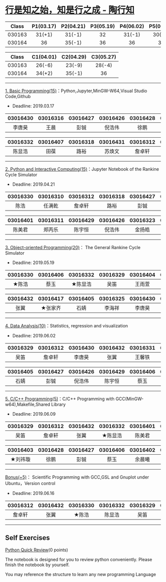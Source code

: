 # [行是知之始，知是行之成 - 陶行知](http://yuedu.163.com/source/2963f558d8cc47dda31faa19c4e776e9_4)

|  Class  | P1(03.17) | P2(04.21) | P3(05.19) | P4(06.02) | P5(06.09) | 
|:-------:|:---------:|:---------:|:---------:|:---------:|:---------:|
| 030163  |  31(+1)   | 31(-1)    |     32    |   31(-1)  |   30(-2)  |   
| 030164  |  36       | 35(-1)    |     36    |    36     |   36  |  

|  Class  | C1(04.01) | C2(04.29) | C3(05.27) | 
|:-------:|:---------:|:---------:|:---------:|
| 030163  |  26(-6)   |  23(-9)   |  28(-4)   | 
| 030164  |  34(+2)   |  35(-1)   |  36       |

---

[1. Basic Programming(15)](./P1)：Python,Jupyter,MinGW-W64,Visual Studio Code,Github

* Deadline: 2019.03.17

|03016430 | 03016316 | 03016427 | 03016426 | 03016428 | 03016404 |03016331 |03016401 | 03016429 |
|:-------:|:--------:|:--------:|:--------:|:--------:|:--------:|:--------:|:------:|:--------:|
| 李唐昊  |  王晨     |    彭铖  | 倪浩伟    | 徐鹏     |  王雨萱   | 王馨铁   |  陈美君 | 陈宇恒    |  


| 03016332 | 03016407 | 03016318 |03016431  | 03016312 | 03016319 | 03016405 | 03016406 |03016403 |
|:--------:|:--------:|:--------:|:--------:|:--------:|:--------:|:--------:|:--------:|:--------:|
| 陈显浩    |   田葆   | 路裕     |  苏焕文   |  詹卓轩  |  王达之   |   石婧   |  蔡玉     | ★刘祎璇 |

---

[2. Python and Interactive Computing(15)](./P2)：Jupyter Notebook of the Rankine Cycle Simulator 

* Deadline: 2019.04.21

| 03016330 |03016310  | 03016312  | 03016318  | 03016427 | 03016332 |  03016432 | 03016329 | 03016331 |
|:--------:|:--------:|:---------:|:---------:|:--------:|:--------:|:---------:|:--------:|:--------:|
|  陈浩    |  任满乾   |  詹卓轩    |  路裕     |    彭铖  | ★陈显浩    |   张翼     | 吴笛     | 王馨铁   |

|03016401 | 03016311 | 03016429 |03016426   | 03016323|   03016403  |  03016327  |03016404 | 03016420 |
|:-------:|:--------:|:--------:|:--------:|:--------:|:-----------:|:----------:|:--------:|:--------:|
|  陈美君  | 郑丙乐   | 陈宇恒   |  倪浩伟   |  金扬皓   | **★刘祎璇** |   张崇辉   | 王雨萱   |  汤政    |

---

[3. Object-oriented Programming(20)](./P3)： The General Rankine Cycle Simulator

* Deadline: 2019.05.19

| 03016330 | 03016406 | 03016332  | 03016329 |03016404 | 03016411 | 03016331|03016310  | 03016407 |
|:--------:|:--------:|:--------:|:--------:|:--------:|:--------:|:--------:|:--------:|:--------:|
|  ★陈浩  |  蔡玉     |★陈显浩   | 吴笛     | 王雨萱   |  王利国   | 王馨铁   | 任满乾   | ★田葆   |

| 03016432 | 03016417 |03016405 | 03016325 | 03016430 | 03016312 |  03016403  |03016420 |03016423 |
|:--------:|:--------:|:-------:|:--------:|:--------:|:--------:|:----------:|:--------:|:--------:|
|  张翼    |  ★张家齐 |  石婧   | 李海祥   |  李唐昊    | 詹卓轩    | ★刘祎璇  | 汤政    |  金扬皓 |

---

[4. Data Analysis(10)](./P4)：Statistics, regression and visualization

* Deadline: 2019.06.02

| 03016329 | 03016312 | 03016430 | 03016432 | 03016331 | 03016310 | 03016332 | 03016301 | 03016411 |  
|:--------:|:--------:|:--------:|:--------:|:--------:|:--------:|:--------:|:--------:|:--------:|
| 吴笛     | 詹卓轩    | 李唐昊   |   张翼    | 王馨铁   |  任满乾   | 陈显浩   | 张佳钰 | 王利国   | 

| 03016405 | 03016427 |03016426  | 03016429 | 03016406 | 03016330 | 03016433 | 03016327  |03016323| 
|:--------:|:--------:|:--------:|:--------:|:--------:|:--------:|:--------:|:---------:|:---------:|
|   石婧   |  彭铖     |  倪浩伟  | 陈宇恒    |   蔡玉    |  陈浩    |  王鹏程  | 张崇辉     | ★金扬皓   |

---

[5. C/C++ Programming(5)](./P5)：C/C++ Programming with GCC(MinGW-w64),Makefile,Shared Library

* Deadline: 2019.06.09

| 03016329 | 03016312 | 03016432 | 03016332 | 03016401 |03016330 | 03016331 |03016411 | 03016310 |
|:--------:|:--------:|:--------:|:--------:|:--------:|:-------:|:--------:|:--------:|:--------:|
| 吴笛     |  詹卓轩   | 张翼     | ★陈显浩  | 陈美君    | 陈浩    |  王馨铁    | 王利国  |  任满乾   |

| 03016403 | 03016428 | 03016427 |03016406 | 03016402 | 03016304 | 03016307 |03016426  | 03016430 |
|:--------:|:--------:|:--------:|:-------:|:--------:|:--------:|:--------:|:--------:|:--------:|
| ★刘祎璇  | 徐鹏     |    彭铖   | 蔡玉    | 余晨曦    | 沈诗宇   | 陈可心    | 倪浩伟    | 李唐昊   | 

---

[Bonus(+5)](./Bonus)： Scientific Programming with GCC,GSL and Gnuplot under Ubuntu，Version control

* Deadline: 2019.06.16

| 03016312 |03016432  | 03016330 |03016332 | 03016329 | 03016403  |03016327  |
|:--------:|:--------:|:--------:|:--------:|:--------:|:--------:|:---------:|
|  詹卓轩   | 张翼     |  ★陈浩  |  陈显浩  |  吴笛     | 刘祎璇    | 张崇辉     |

---

## Self Exercises

[Python Quick Review](./self-exercises)(0  points)

The notebook is designed for you to review python conveniently. Please finish the notebook by yourself.

You may reference the structure to learn any new programming Language

